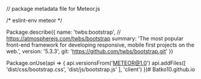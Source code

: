 // package metadata file for Meteor.js

/* eslint-env meteor */

Package.describe({
  name: 'twbs:bootstrap', // https://atmospherejs.com/twbs/bootstrap
  summary: 'The most popular front-end framework for developing responsive, mobile first projects on the web.',
  version: '5.3.3',
  git: 'https://github.com/twbs/bootstrap.git'
})

Package.onUse(api => {
  api.versionsFrom('METEOR@1.0')
  api.addFiles([
    'dist/css/bootstrap.css',
    'dist/js/bootstrap.js'
  ], 'client')
})# Batko10.github.io
